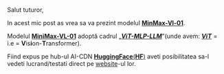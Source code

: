 Salut tuturor,

In acest mic post as vrea sa va prezint modelul [**MinMax-Vl-01**](https://www.youtube.com/watch?v=mPA3z3jPXt4&ab_channel=FahdMirza).

Modelul [**MiniMax-VL-01**](https://huggingface.co/MiniMaxAI/MiniMax-VL-01) adoptă cadrul „[***ViT-MLP-LLM***](https://medium.com/@ikim1994914/advanced-modern-llm-part-2-understanding-the-universality-of-transformers-3c367ce5989d)”(unde avem: [***ViT***](https://www.researchgate.net/publication/383308743_Vintern-1B_An_Efficient_Multimodal_Large_Language_Model_for_Vietnamese) = i.e = **V**is**i**on-**T**ransformer). 

Fiind expus pe hub-ul AI-CDN [**HuggingFace**(**HF**)](https://huggingface.co/MiniMaxAI/MiniMax-VL-01) aveti posibilitatea sa-l vedeti lucrand/testati direct pe [website](https://huggingface.co/spaces/MiniMaxAI/MiniMax-VL-01)-ul lor.
